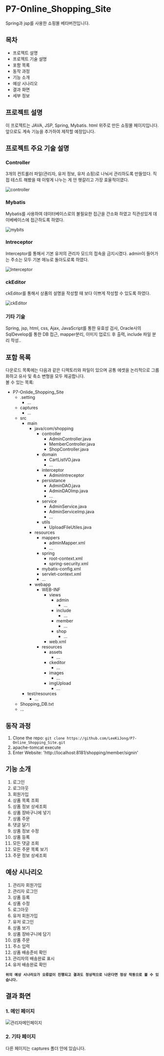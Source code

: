 # P7-Online_Shopping_Site
Spring과 jsp를 사용한 쇼핑몰 베타버전입니다.
## 목차
* 프로젝트 설명
* 프로젝트 기술 설명
* 포함 목록
* 동작 과정
* 기능 소개
* 예상 시나리오
* 결과 화면
* 세부 정보

## 프로젝트 설명
이 프로젝트는 JAVA, JSP, Spring, Mybatis. html 위주로 만든 쇼핑몰 페이지입니다. 앞으로도 계속 기능을 추가하여 제작할 예정입니다.


## 프로젝트 주요 기술 설명
<h3>Controller</h3>  
3개의 컨트롤러 파일(관리자, 유저 정보, 유저 쇼핑)로 나눠서 관리하도록 만들었다. 직접 테스트 해봤을 때 이렇게 나누는 게 안 헷갈리고 가장 효율적이였다.  

![controller](https://user-images.githubusercontent.com/52438368/93668303-86c8da00-fac6-11ea-8b9c-ba21b82d714d.PNG)  

<h3>Mybatis</h3>  
Mybatis를 사용하여 데이터베이스로의 불필요한 접근을 간소화 하였고 직관성있게 데이베베이스에 접근하도록 하였다.  

![mybits](https://user-images.githubusercontent.com/52438368/93668309-8b8d8e00-fac6-11ea-97fb-67470fce2cd5.PNG)  

<h3>Intreceptor</h3>  
Interceptor를 통해서 기본 유저의 관리자 모드의 접속을 금지시켰다. admin이 들어가는 주소는 모두 기본 메뉴로 돌아도로록 하였다.  

![Interceptor](https://user-images.githubusercontent.com/52438368/93668304-87fa0700-fac6-11ea-8dc4-bdd7898db3fe.PNG)  

<h3>ckEditor</h3>  
ckEditor를 통해서 상품의 설명을 작성할 때 보다 이쁘게 작성할 수 있도록 하였다.  

![ckEditor](https://user-images.githubusercontent.com/52438368/93668308-8a5c6100-fac6-11ea-95ba-23d42e26fa69.PNG)  

<h3>기타 기술</h3>
Spring, jsp, html, css, Ajax, JavaScript를 통한 유효성 검사, Oracle사의 SqlDevelop를 통한 DB 접근, mapper분리, 이미지 업로드 후 출력, include 파일 분리 작성..  


## 포함 목록
다운로드 목록에는 다음과 같은 디렉토리와 파일이 있으며 공통 에셋을 논리적으로 그룹화하고 유사 및 축소 변형을 모두 제공합니다.  
볼 수 있는 목록:

* P7-Onlide_Shopping_Site
   * .setting
      * ...
   * captures
      * ...
   * src
      * main
        * java/com/shopping
           * controller
              * AdminController.java
              * MemberController.java
              * ShopController.java
           * domain
              * CartListVO.java
              * ...
           * interceptor
              * AdminIntreceptor
           * persistance
              * AdminDAO.java
              * AdminDAOImp.java
              * ...
           * service
              * AdminService.java
              * AdminServiceImp.java
              * ...
           * utils
              * UploadFileUtiles.java
        * resources
           * mappers
              * adminMapper.xml
              * ...
           * spring
              * root-context.xml
              * spring-security.xml
           * mybatis-config.xml
           * servlet-context.xml
           * ...
        * webapp
           * WEB-INF
              * views
                  * admin
                      * ...
                  * include
                      * ...
                  * member
                      * ...
                  * shop
                      * ...
              * web.xml
           * resources
              * assets
                  * ...
              * ckeditor
                  * ...
              * images
                  * ...
              * imgUpload
                  * ...
      * test/resources
        * ...
   * Shopping_DB.txt
   * ...

## 동작 과정
1. Clone the repo: `git clone https://github.com/LeeKiJong/P7-Online_Shopping_Site.git` 
2. apache-tomcat execute
3. Enter Website: 'http://localhost:8181/shopping/member/signin'

## 기능 소개
1. 로그인
2. 로그아웃
3. 회원가입
4. 상품 목록 조회
5. 상품 정보 상세조회
6. 상품 장바구니에 넣기
7. 상품 주문
8. 댓글 달기
9. 상품 정보 수정
10. 상품 등록
11. 모든 댓글 조회
12. 모든 주문 목록 보기
13. 주문 정보 상세조회

## 예상 시나리오
1. 관리자 회원가입
2. 관리자 로그인
3. 상품 등록
4. 상품 수정
5. 로그아웃
6. 유저 회원가입
7. 유저 로그인
8. 상품 보기
9. 상품 장바구니에 담기
10. 상품 주문
11. 주소 입력
12. 상품 배송준비 확인
13. 관리자의 배송완료 표시
14. 유저 배송완료 확인


**`위의 예상 시나리오가 오류없이 진행되고 결과도 정상적으로 나온다면 정상 작동으로 볼 수 있습니다.`**

## 결과 화면  


### 1. 메인 페이지
![관리자메인페이지](https://user-images.githubusercontent.com/52438368/93668280-5d0fb300-fac6-11ea-8fa2-1ae877e5cc44.PNG)
### 2. 기타 페이지
다른 페이지는 captures 폴더 안에 있습니다.


